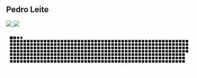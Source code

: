 ## Pedro Leite
 <div>
  <a href="https://github.com/Leitin1B">
  <img height="180em" src="https://github-readme-stats.vercel.app/api?username=Leitin1B&show_icons=true&theme=dark&include_all_commits=true&count_private=true"/>
  <img height="180em" src="https://github-readme-stats.vercel.app/api/top-langs/?username=Leitin1B&layout=compact&langs_count=7&theme=dark)"/>
</div>
 
 ![Snake animation](https://github.com/Leitin1B/Leitin1B/blob/output/github-contribution-grid-snake.svg)
 
</div>
